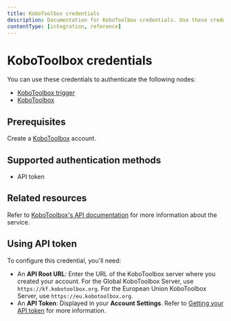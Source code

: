 ```yaml
---
title: KoboToolbox credentials
description: Documentation for KoboToolbox credentials. Use these credentials to authenticate KoboToolbox in n8n, a workflow automation platform.
contentType: [integration, reference]
---
```


# KoboToolbox credentials

You can use these credentials to authenticate the following nodes:

* [KoboToolbox trigger](/integrations/builtin/trigger-nodes/n8n-nodes-base.kobotoolboxtrigger.md)
* [KoboToolbox](/integrations/builtin/app-nodes/n8n-nodes-base.kobotoolbox.md)

## Prerequisites

Create a [KoboToolbox](https://www.kobotoolbox.org/) account.

## Supported authentication methods

- API token

## Related resources

Refer to [KoboToolbox's API documentation](https://support.kobotoolbox.org/api.html) for more information about the service.

## Using API token

To configure this credential, you'll need:

- An **API Root URL**: Enter the URL of the KoboToolbox server where you created your account. For the Global KoboToolbox Server, use `https://kf.kobotoolbox.org`. For the European Union KoboToolbox Server, use `https://eu.kobotoolbox.org`.
- An **API Token**: Displayed in your **Account Settings**. Refer to [Getting your API token](https://support.kobotoolbox.org/api.html#getting-your-api-token) for more information.
